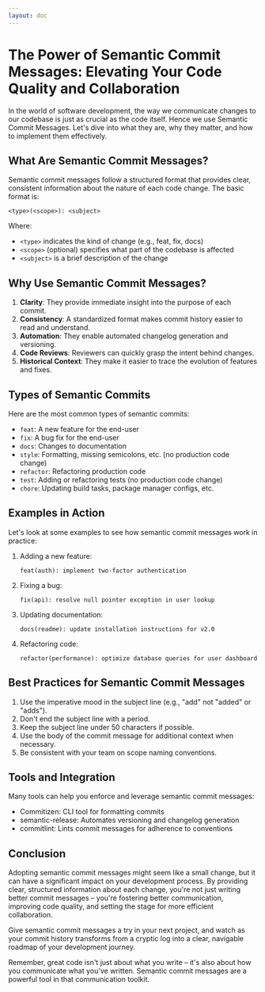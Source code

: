 ```yaml
---
layout: doc
---
```


# The Power of Semantic Commit Messages: Elevating Your Code Quality and Collaboration

In the world of software development, the way we communicate changes to our codebase is just as crucial as the code itself. Hence we use Semantic Commit Messages. Let's dive into what they are, why they matter, and how to implement them effectively.

## What Are Semantic Commit Messages?

Semantic commit messages follow a structured format that provides clear, consistent information about the nature of each code change. The basic format is:

```
<type>(<scope>): <subject>
```

Where:
- `<type>` indicates the kind of change (e.g., feat, fix, docs)
- `<scope>` (optional) specifies what part of the codebase is affected
- `<subject>` is a brief description of the change

## Why Use Semantic Commit Messages?

1. **Clarity**: They provide immediate insight into the purpose of each commit.
2. **Consistency**: A standardized format makes commit history easier to read and understand.
3. **Automation**: They enable automated changelog generation and versioning.
4. **Code Reviews**: Reviewers can quickly grasp the intent behind changes.
5. **Historical Context**: They make it easier to trace the evolution of features and fixes.

## Types of Semantic Commits

Here are the most common types of semantic commits:

- `feat`: A new feature for the end-user
- `fix`: A bug fix for the end-user
- `docs`: Changes to documentation
- `style`: Formatting, missing semicolons, etc. (no production code change)
- `refactor`: Refactoring production code
- `test`: Adding or refactoring tests (no production code change)
- `chore`: Updating build tasks, package manager configs, etc.

## Examples in Action

Let's look at some examples to see how semantic commit messages work in practice:

1. Adding a new feature:
   ```
   feat(auth): implement two-factor authentication
   ```

2. Fixing a bug:
   ```
   fix(api): resolve null pointer exception in user lookup
   ```

3. Updating documentation:
   ```
   docs(readme): update installation instructions for v2.0
   ```

4. Refactoring code:
   ```
   refactor(performance): optimize database queries for user dashboard
   ```

## Best Practices for Semantic Commit Messages

1. Use the imperative mood in the subject line (e.g., "add" not "added" or "adds").
2. Don't end the subject line with a period.
3. Keep the subject line under 50 characters if possible.
4. Use the body of the commit message for additional context when necessary.
5. Be consistent with your team on scope naming conventions.

## Tools and Integration

Many tools can help you enforce and leverage semantic commit messages:

- Commitizen: CLI tool for formatting commits
- semantic-release: Automates versioning and changelog generation
- commitlint: Lints commit messages for adherence to conventions

## Conclusion

Adopting semantic commit messages might seem like a small change, but it can have a significant impact on your development process. By providing clear, structured information about each change, you're not just writing better commit messages – you're fostering better communication, improving code quality, and setting the stage for more efficient collaboration.

Give semantic commit messages a try in your next project, and watch as your commit history transforms from a cryptic log into a clear, navigable roadmap of your development journey.

Remember, great code isn't just about what you write – it's also about how you communicate what you've written. Semantic commit messages are a powerful tool in that communication toolkit.